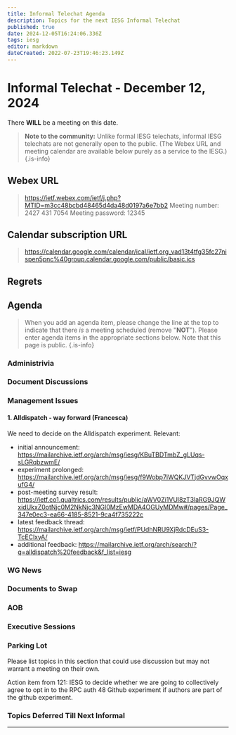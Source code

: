 ```yaml
---
title: Informal Telechat Agenda
description: Topics for the next IESG Informal Telechat
published: true
date: 2024-12-05T16:24:06.336Z
tags: iesg
editor: markdown
dateCreated: 2022-07-23T19:46:23.149Z
---
```


# Informal Telechat - December 12, 2024

There **WILL** be a meeting on this date.

> **Note to the community:** Unlike formal IESG telechats, informal IESG telechats are not generally open to the public. (The Webex URL and meeting calendar are available below purely as a service to the IESG.)
{.is-info}

## Webex URL

> https://ietf.webex.com/ietf/j.php?MTID=m3cc48bcbd48465d4da48d0197a6e7bb2
Meeting number: 2427 431 7054
Meeting password: 12345 


## Calendar subscription URL

> https://calendar.google.com/calendar/ical/ietf.org_vad13t4tfg35fc27nispen5pnc%40group.calendar.google.com/public/basic.ics


## Regrets


## Agenda

> When you add an agenda item, please change the line at the top to indicate that there *is* a meeting scheduled (remove "**NOT**"). Please enter agenda items in the appropriate sections below.
Note that this page is public.
{.is-info}

### Administrivia



### Document Discussions



### Management Issues

#### 1. Alldispatch - way forward (Francesca)

We need to decide on the Alldispatch experiment. Relevant:
- initial announcement: https://mailarchive.ietf.org/arch/msg/iesg/KBuTBDTmbZ_gLUqs-sLGRqbzwmE/
- experiment prolonged: https://mailarchive.ietf.org/arch/msg/iesg/f9Wobp7iWQKJVTjdGvvwOqxufG4/
- post-meeting survey result: https://ietf.co1.qualtrics.com/results/public/aWV0Zi1VUl8zT3laRG9JQWxidUkxZ0otNjc0M2NkNjc3NGI0MzEwMDA4OGUyMDMw#/pages/Page_347e0ec3-ea66-4185-8521-9ca4f735222c
- latest feedback thread: https://mailarchive.ietf.org/arch/msg/ietf/PUdhNRU9XjRdcDEuS3-TcEClxyA/
- additional feedback: https://mailarchive.ietf.org/arch/search/?q=alldispatch%20feedback&f_list=iesg

### WG News 

### Documents to Swap 



### AOB

### Executive Sessions


### Parking Lot
Please list topics in this section that could use discussion but may not warrant a meeting on their own. 

Action item from 121:  IESG to decide whether we are going to collectively agree to opt in 
    to the RPC auth 48 Github experiment if authors are part of the 
    github experiment.


### Topics Deferred Till Next Informal 

-------


